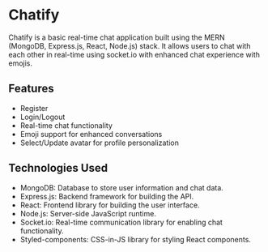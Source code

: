 # Chatify

Chatify is a basic real-time chat application built using the MERN (MongoDB, Express.js, React, Node.js) stack. It allows users to chat with each other in real-time using socket.io with enhanced chat experience with emojis.

## Features

- Register
- Login/Logout
- Real-time chat functionality
- Emoji support for enhanced conversations
- Select/Update avatar for profile personalization

## Technologies Used

- MongoDB: Database to store user information and chat data.
- Express.js: Backend framework for building the API.
- React: Frontend library for building the user interface.
- Node.js: Server-side JavaScript runtime.
- Socket.io: Real-time communication library for enabling chat functionality.
- Styled-components: CSS-in-JS library for styling React components.
